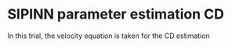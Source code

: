 # SIPINN parameter estimation CD
In this trial, the velocity equation is taken for the CD estimation

